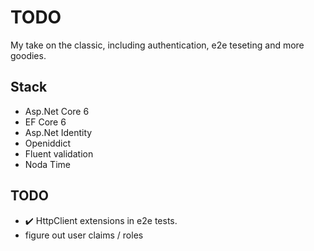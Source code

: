 # TODO
My take on the classic, including authentication, e2e teseting and more goodies.

## Stack
- Asp.Net Core 6
- EF Core 6
- Asp.Net Identity
- Openiddict
- Fluent validation
- Noda Time

## TODO
- :heavy_check_mark: HttpClient extensions in e2e tests.
- figure out user claims / roles